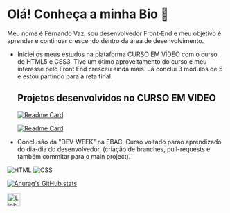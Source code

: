 # Olá! Conheça a minha Bio 👋


 Meu nome é Fernando Vaz, sou desenvolvedor Front-End e meu objetivo é aprender e continuar crescendo dentro da área de desenvolvimento.

- Iniciei os meus estudos na plataforma CURSO EM VÍDEO com o curso de HTML5 e CSS3. Tive um ótimo aproveitamento do curso e meu interesse pelo Front End cresceu ainda mais. Já concluí 3 módulos de 5 e estou partindo para a reta final.
  
  ## Projetos desenvolvidos no CURSO EM VIDEO
  
    [![Readme Card](https://github-readme-stats.vercel.app/api/pin/?username=vazfernando&repo=projeto-android)](https://github.com/vazfernando/projeto-android)

  
    [![Readme Card](https://github-readme-stats.vercel.app/api/pin/?username=vazfernando&repo=projeto_cordel_xilogravura)](https://github.com/vazfernando/projeto_cordel_xilogravura)

    
- Conclusão da "DEV-WEEK" na EBAC. Curso voltado parao aprendizado do dia-dia do desenvolvedor, (criação de branches, pull-requests e também commitar para o main project).


![HTML](https://img.shields.io/badge/HTML5-E34F26?style=for-the-badge&logo=html5&logoColor=white)
![CSS](https://img.shields.io/badge/CSS3-1572B6?style=for-the-badge&logo=css3&logoColor=white)

[![Anurag's GitHub stats](https://github-readme-stats.vercel.app/api?username=FernandoVaz)](https://github.com/anuraghazra/github-readme-stats)

[<img src='https://img.shields.io/badge/LinkedIn-0077B5?style=for-the-badge&logo=linkedin&logoColor=white' alt='Linkedin' height='30'>](https://www.linkedin.com/in/vaz-fernando/)


